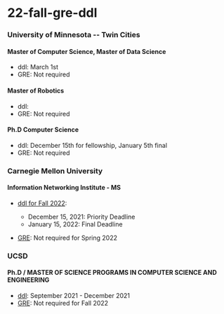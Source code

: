 # 22-fall-gre-ddl

### University of Minnesota -- Twin Cities

#### Master of Computer Science, Master of Data Science

* ddl: March 1st
* GRE: Not required

#### Master of Robotics

* ddl: 
* GRE: Not required

#### Ph.D Computer Science

* ddl: December 15th for fellowship, January 5th final
* GRE: Not required

### Carnegie Mellon University

#### Information Networking Institute - MS

* [ddl for Fall 2022](https://www.cmu.edu/ini/admissions/applynow.html): 
  * December 15, 2021: Priority Deadline 
  * January 15, 2022: Final Deadline 

* [GRE](https://www.cmu.edu/ini/admissions/guidetoapply.html): Not required for Spring 2022

### UCSD

#### Ph.D / MASTER OF SCIENCE PROGRAMS IN COMPUTER SCIENCE AND ENGINEERING

* [ddl](https://cse.ucsd.edu/graduate/graduate-admissions-faq#appdeadline):  September 2021 - December 2021
* [GRE](https://cse.ucsd.edu/graduate/admissions):  Not required for Fall 2022
